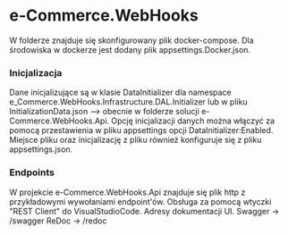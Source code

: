# e-Commerce.WebHooks
W folderze znajduje się skonfigurowany plik docker-compose. 
Dla środowiska w dockerze jest dodany plik appsettings.Docker.json.

### Inicjalizacja
Dane inicjalizujące są w klasie DataInitializer dla namespace e_Commerce.WebHooks.Infrastructure.DAL.Initializer 
lub w pliku InitializationData.json --> obecnie w folderze solucji e-Commerce.WebHooks.Api.
Opcję inicjalizacji danych można włączyć za pomocą przestawienia w pliku appsettings opcji DataInitializer:Enabled.
Miejsce pliku oraz inicjalizację z pliku również konfiguruje się z pliku appsettings.json.

### Endpoints
W projekcie e-Commerce.WebHooks.Api znajduje się plik http z 
przykładowymi wywołaniami endpoint'ów. Obsługa za pomocą wtyczki "REST Client" do 
VisualStudioCode.
Adresy dokumentacji UI.
Swagger -> /swagger
ReDoc -> /redoc

